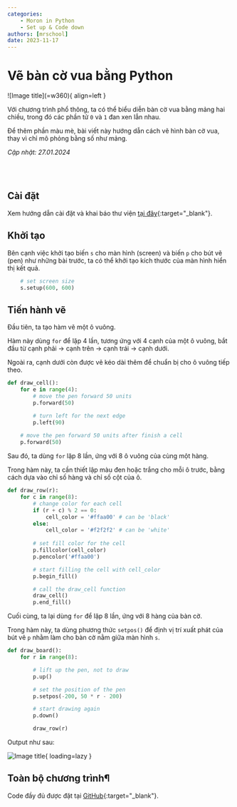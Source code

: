 ```yaml
---
categories:
    - Moron in Python
    - Set up & Code down
authors: [mrschool]
date: 2023-11-17
---
```


# Vẽ bàn cờ vua bằng Python

<div class="result" markdown>
![Image title](=w360){ align=left }

Với chương trình phổ thông, ta có thể biểu diễn bàn cờ vua bằng mảng hai chiều, trong đó các phần tử `0` và `1` đan xen lẫn nhau.

Để thêm phần màu mè, bài viết này hướng dẫn cách vẽ hình bàn cờ vua, thay vì chỉ mô phỏng bằng số như mảng.

</div>

*Cập nhật: 27.01.2024*

<br>

<!-- more -->

<br>

## Cài đặt

Xem hướng dẫn cài đặt và khai báo thư viện [tại đây](create-overlapping-circles-by-python.md/#khởi-tạo){:target="_blank"}.

## Khởi tạo

Bên cạnh việc khởi tạo biến `s` cho màn hình (screen) và biến `p` cho bút vẽ (pen) như những bài trước, ta có thể khởi tạo kích thước của màn hình hiển thị kết quả.

``` py linenums="58"
    # set screen size
    s.setup(600, 600)
```

## Tiến hành vẽ

Đầu tiên, ta tạo hàm vẽ một ô vuông.

Hàm này dùng `for` để lặp 4 lần, tương ứng với 4 cạnh của một ô vuông, bắt đầu từ cạnh phải → cạnh trên → cạnh trái → cạnh dưới.

Ngoài ra, cạnh dưới còn được vẽ kéo dài thêm để chuẩn bị cho ô vuông tiếp theo.

``` py linenums="8"
def draw_cell():
    for e in range(4):
        # move the pen forward 50 units
        p.forward(50)

        # turn left for the next edge
        p.left(90)
    
    # move the pen forward 50 units after finish a cell
    p.forward(50)
```

Sau đó, ta dùng `for` lặp 8 lần, ứng với 8 ô vuông của cùng một hàng.

Trong hàm này, ta cần thiết lập màu đen hoặc trắng cho mỗi ô trước, bằng cách dựa vào chỉ số hàng và chỉ số cột của ô. 

``` py linenums="21"
def draw_row(r):
    for c in range(8):
        # change color for each cell
        if (r + c) % 2 == 0:
            cell_color = '#ffaa00' # can be 'black'
        else:
            cell_color = '#f2f2f2' # can be 'white'
        
        # set fill color for the cell
        p.fillcolor(cell_color)
        p.pencolor('#ffaa00')

        # start filling the cell with cell_color
        p.begin_fill()

        # call the draw_cell function
        draw_cell()
        p.end_fill()
```

Cuối cùng, ta lại dùng `for` để lặp 8 lần, ứng với 8 hàng của bàn cờ.

Trong hàm này, ta dùng phương thức `setpos()` để định vị trí xuất phát của bút vẽ `p` nhằm làm cho bàn cờ nằm giữa màn hình `s`.

``` py linenums="42"
def draw_board():
    for r in range(8):

        # lift up the pen, not to draw    
        p.up()

        # set the position of the pen
        p.setpos(-200, 50 * r - 200)

        # start drawing again
        p.down()

        draw_row(r)
```

Output như sau:

![Image title](w600){ loading=lazy }

## Toàn bộ chương trình¶

Code đầy đủ được đặt tại [GitHub](){:target="_blank"}.
